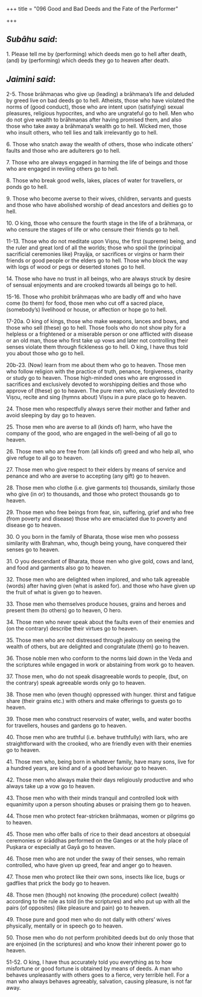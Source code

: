 +++
title = "096  Good and Bad Deeds and the Fate of the Performer"

+++
 

## *Subāhu said*:

1\. Please tell me by (performing) which deeds men go to hell after death, (and) by (performing) which deeds they go to heaven after death.

## *Jaimini said*:

2-5. Those brāhmaṇas who give up (leading) a brāhmaṇa’s life and deluded by greed live on bad deeds go to hell. Atheists, those who have violated the norms of (good conduct), those who are intent upon (satisfying) sexual pleasures, religious hypocrites, and who are ungrateful go to hell. Men who do not give wealth to brāhmaṇas after having promised them, and also those who take away a brāhmaṇa’s wealth go to hell. Wicked men, those who insult others, who tell lies and talk irrelevantly go to hell.

6\. Those who snatch away the wealth of others, those who indicate others’ faults and those who are adulterers go to hell.

7\. Those who are always engaged in harming the life of beings and those who are engaged in reviling others go to hell.

8\. Those who break good wells, lakes, places of water for travellers, or ponds go to hell.

9\. Those who become averse to their wives, children, servants and guests and those who have abolished worship of dead ancestors and deities go to hell.

10\. O king, those who censure the fourth stage in the life of a brāhmaṇa, or who censure the stages of life or who censure their friends go to hell.

11-13. Those who do not meditate upon Viṣṇu, the first (supreme) being, and the ruler and great lord of all the worlds; those who spoil the (principal sacrificial ceremonies like) Prayāja, or sacrifices or virgins or harm their friends or good people or the elders go to hell. Those who block the way with logs of wood or pegs or deserted stones go to hell.

14\. Those who have no trust in all beings, who are always struck by desire of sensual enjoyments and are crooked towards all beings go to hell.

15-16. Those who prohibit brāhmaṇas who are badly off and who have come (to them) for food, those men who cut off a sacred place, (somebody’s) livelihood or house, or affection or hope go to hell.

17-20a. O king of kings, those who make weapons, lances and bows, and those who sell (these) go to hell. Those fools who do not show pity for a helpless or a frightened or a miserable person or one afflicted with disease or an old man, those who first take up vows and later not controlling their senses violate them through fickleness go to hell. O king, I have thus told you about those who go to hell.

20b-23. (Now) learn from me about them who go to heaven. Those men who follow religion with the practice of truth, penance, forgiveness, charity or study go to heaven. Those high-minded ones who are engrossed in sacrifices and exclusively devoted to worshipping deities and those who approve of (these) go to heaven. The pure men who, exclusively devoted to Viṣṇu, recite and sing (hymns about) Viṣṇu in a pure place go to heaven.

24\. Those men who respectfully always serve their mother and father and avoid sleeping by day go to heaven.

25\. Those men who are averse to all (kinds of) harm, who have the company of the good, who are engaged in the well-being of all go to heaven.

26\. Those men who are free from (all kinds of) greed and who help all, who give refuge to all go to heaven.

27\. Those men who give respect to their elders by means of service and penance and who are averse to accepting (any gift) go to heaven.

28\. Those men who clothe (i.e. give garments to) thousands, similarly those who give (in or) to thousands, and those who protect thousands go to heaven.

29\. Those men who free beings from fear, sin, suffering, grief and who free (from poverty and disease) those who are emaciated due to poverty and disease go to heaven.

30\. O you born in the family of Bharata, those wise men who possess similarity with Brahman, who, though being young, have conquered their senses go to heaven.

31\. O you descendant of Bharata, those men who give gold, cows and land, and food and garments also go to heaven.

32\. Those men who are delighted when implored, and who talk agreeable (words) after having given (what is asked for). and those who have given up the fruit of what is given go to heaven.

33\. Those men who themselves produce houses, grains and heroes and present them (to others) go to heaven, O hero.

34\. Those men who never speak about the faults even of their enemies and (on the contrary) describe their virtues go to heaven.

35\. Those men who are not distressed through jealousy on seeing the wealth of others, but are delighted and congratulate (them) go to heaven.

36\. Those noble men who conform to the norms laid down in the Veda and the scriptures while engaged in work or abstaining from work go to heaven.

37\. Those men, who do not speak disagreeable words to people, (but, on the contrary) speak agreeable words only go to heaven.

38\. Those men who (even though) oppressed with hunger. thirst and fatigue share (their grains etc.) with others and make offerings to guests go to heaven.

39\. Those men who construct reservoirs of water, wells, and water booths for travellers, houses and gardens go to heaven.

40\. Those men who are truthful (i.e. behave truthfully) with liars, who are straightforward with the crooked, who are friendly even with their enemies go to heaven.

41\. Those men who, being born in whatever family, have many sons, live for a hundred years, are kind and of a good behaviour go to heaven.

42\. Those men who always make their days religiously productive and who always take up a vow go to heaven.

43\. Those men who with their minds tranquil and controlled look with equanimity upon a person shouting abuses or praising them go to heaven.

44\. Those men who protect fear-stricken brāhmaṇas, women or pilgrims go to heaven.

45\. Those men who offer balls of rice to their dead ancestors at obsequial ceremonies or śrāddhas performed on the Ganges or at the holy place of Puṣkara or especially at Gayā go to heaven.

46\. Those men who are not under the sway of their senses, who remain controlled, who have given up greed, fear and anger go to heaven.

47\. Those men who protect like their own sons, insects like lice, bugs or gadflies that prick the body go to heaven.

48\. Those men (though) not knowing (the procedure) collect (wealth) according to the rule as told (in the scriptures) and who put up with all the pairs (of opposites) (like pleasure and pain) go to heaven.

49\. Those pure and good men who do not dally with others’ wives physically, mentally or in speech go to heaven.

50\. Those men who do not perform prohibited deeds but do only those that are enjoined (in the scriptures) and who know their inherent power go to heaven.

51-52. O king, I have thus accurately told you everything as to how misfortune or good fortune is obtained by means of deeds. A man who behaves unpleasantly with others goes to a fierce, very terrible hell. For a man who always behaves agreeably, salvation, causing pleasure, is not far away.


